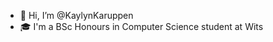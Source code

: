 - 👋 Hi, I’m @KaylynKaruppen
- 🎓 I'm a BSc Honours in Computer Science student at Wits



<!---
KaylynKaruppen/KaylynKaruppen is a ✨ special ✨ repository because its `README.md` (this file) appears on your GitHub profile.
You can click the Preview link to take a look at your changes.
--->
